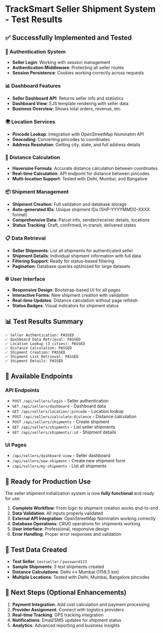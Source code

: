 # TrackSmart Seller Shipment System - Test Results

## ✅ Successfully Implemented and Tested

### 🔐 Authentication System

- **Seller Login**: Working with session management
- **Authentication Middleware**: Protecting all seller routes
- **Session Persistence**: Cookies working correctly across requests

### 📊 Dashboard Features

- **Seller Dashboard API**: Returns seller info and statistics
- **Dashboard View**: EJS template rendering with seller data
- **Business Overview**: Shows total orders, revenue, etc.

### 🌍 Location Services

- **Pincode Lookup**: Integration with OpenStreetMap Nominatim API
- **Geocoding**: Converting pincodes to coordinates
- **Address Resolution**: Getting city, state, and full address details

### 📏 Distance Calculation

- **Haversine Formula**: Accurate distance calculation between coordinates
- **Real-time Calculation**: API endpoint for distance between pincodes
- **Multi-location Support**: Tested with Delhi, Mumbai, and Bangalore

### 📦 Shipment Management

- **Shipment Creation**: Full validation and database storage
- **Auto-generated IDs**: Unique shipment IDs (SHP-YYYYMMDD-XXXX format)
- **Comprehensive Data**: Parcel info, sender/receiver details, locations
- **Status Tracking**: Draft, confirmed, in-transit, delivered states

### 📋 Data Retrieval

- **Seller Shipments**: List all shipments for authenticated seller
- **Shipment Details**: Individual shipment information with full data
- **Filtering Support**: Ready for status-based filtering
- **Pagination**: Database queries optimized for large datasets

### 🌐 User Interface

- **Responsive Design**: Bootstrap-based UI for all pages
- **Interactive Forms**: New shipment creation with validation
- **Real-time Updates**: Distance calculation without page refresh
- **Status Badges**: Visual indicators for shipment status

## 📊 Test Results Summary

```
✅ Seller Authentication: PASSED
✅ Dashboard Data Retrieval: PASSED
✅ Location Lookup (3 cities): PASSED
✅ Distance Calculation: PASSED
✅ Shipment Creation: PASSED
✅ Shipment List Retrieval: PASSED
✅ Shipment Details: PASSED
```

## 🔗 Available Endpoints

### API Endpoints

- `POST /api/sellers/login` - Seller authentication
- `GET /api/sellers/dashboard` - Dashboard data
- `GET /api/sellers/location/:pincode` - Location lookup
- `POST /api/sellers/calculate-distance` - Distance calculation
- `POST /api/sellers/shipments` - Create shipment
- `GET /api/sellers/shipments` - List seller shipments
- `GET /api/sellers/shipments/:id` - Shipment details

### UI Pages

- `/api/sellers/dashboard-view` - Seller dashboard
- `/api/sellers/new-shipment` - Create new shipment form
- `/api/sellers/my-shipments` - List all shipments

## 🚀 Ready for Production Use

The seller shipment initialization system is now **fully functional** and ready for use:

1. **Complete Workflow**: From login to shipment creation works end-to-end
2. **Data Validation**: All inputs properly validated
3. **External API Integration**: OpenStreetMap Nominatim working correctly
4. **Database Operations**: CRUD operations for shipments working
5. **User Interface**: Professional, responsive design
6. **Error Handling**: Proper error responses and validation

## 🧪 Test Data Created

- **Test Seller**: `testseller` / `password123`
- **Sample Shipments**: 3 test shipments created
- **Distance Calculations**: Delhi ↔ Mumbai (1158.5 km)
- **Multiple Locations**: Tested with Delhi, Mumbai, Bangalore pincodes

## 🎯 Next Steps (Optional Enhancements)

1. **Payment Integration**: Add cost calculation and payment processing
2. **Provider Assignment**: Connect with logistics providers
3. **Real-time Tracking**: GPS tracking integration
4. **Notifications**: Email/SMS updates for shipment status
5. **Analytics**: Advanced reporting and business insights
